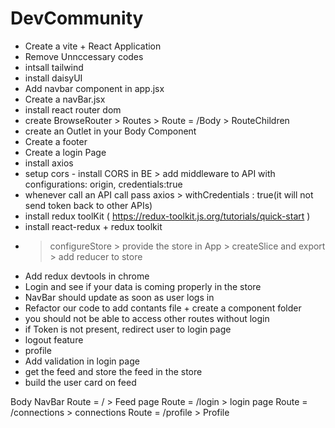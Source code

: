 # DevCommunity

- Create a vite + React Application
- Remove Unnccessary codes
- intsall tailwind
- install daisyUI 
- Add navbar component in app.jsx
- Create a navBar.jsx 
- install react router dom
- create BrowseRouter > Routes > Route = /Body > RouteChildren
- create an Outlet in your Body Component
- Create a footer
- Create a login Page
- install axios
- setup cors - install CORS in BE > add middleware to API with configurations: origin, credentials:true
- whenever call an API call pass axios > withCredentials : true(it will not send token back to other APIs)
- install redux toolKit ( https://redux-toolkit.js.org/tutorials/quick-start )
- install react-redux + redux toolkit 
- > configureStore > provide the store in App > createSlice and export > add reducer to store
- Add redux devtools in chrome
- Login and see if your data is coming properly in the store
- NavBar should update as soon as user logs in
- Refactor our code to add contants file + create a component folder
- you should not be able to access other routes without login
- if Token is not present, redirect user to login page
- logout feature
- profile
- Add validation in login page
- get the feed and store the feed in the store
- build the user card on feed








Body 
   NavBar
   Route = / > Feed page
   Route = /login > login page 
   Route = /connections > connections
   Route = /profile > Profile

